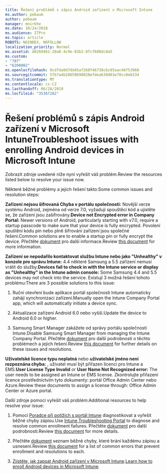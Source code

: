 ```yaml
---
title: Řešení problémů s zápis Android zařízení v Microsoft Intune
ms.author: pebaum
author: pebaum
manager: mnirkhe
ms.date: 10/24/2018
ms.audience: ITPro
ms.topic: article
ROBOTS: NOINDEX, NOFOLLOW
localization_priority: Normal
ms.assetid: d0269461-20a8-4c9e-83b2-8fcf608dc0a5
ms.custom:
- "787"
- "6200002"
ms.openlocfilehash: 9cdfda0d7dd45af260f46738cbc85aac46f53960
ms.sourcegitcommit: 5fb7a4b28859690020efdea630d03e70cc0e6334
ms.translationtype: MT
ms.contentlocale: cs-CZ
ms.lasthandoff: 06/28/2019
ms.locfileid: "35367282"
---
```

# <a name="troubleshoot-issues-with-enrolling-android-devices-in-microsoft-intune"></a><span data-ttu-id="23f55-102">Řešení problémů s zápis Android zařízení v Microsoft Intune</span><span class="sxs-lookup"><span data-stu-id="23f55-102">Troubleshoot issues with enrolling Android devices in Microsoft Intune</span></span>

<span data-ttu-id="23f55-103">Zobrazit zdroje uvedené níže nyní vyřešit váš problém.</span><span class="sxs-lookup"><span data-stu-id="23f55-103">Review the resources listed below to resolve your issue now.</span></span>
  
<span data-ttu-id="23f55-104">Některé běžné problémy a jejich řešení takto:</span><span class="sxs-lookup"><span data-stu-id="23f55-104">Some common issues and resolution steps:</span></span>
  
 <span data-ttu-id="23f55-105">**Zařízení nejsou šifrovaná Chyba v portálu společnosti:** Novější verze systému Android, zejména od verze 7.0, vyžadují spouštěcí kód a ujistěte se, že zařízení jsou zašifrovány.</span><span class="sxs-lookup"><span data-stu-id="23f55-105">**Device not Encrypted error in Company Portal:** Newer versions of Android, particularly starting with v7.0, require a startup passcode to make sure that your device is fully encrypted.</span></span> <span data-ttu-id="23f55-106">Povolení spuštění kódu pin nebo plně šifrování zařízení jsou společné řešení.</span><span class="sxs-lookup"><span data-stu-id="23f55-106">Common solutions are to enable a startup pin or fully encrypt the device.</span></span> <span data-ttu-id="23f55-107">Přečtěte [dokument](https://docs.microsoft.com/intune-user-help/your-device-appears-encrypted-but-cp-says-otherwise-android) pro další informace.</span><span class="sxs-lookup"><span data-stu-id="23f55-107">Review [this document](https://docs.microsoft.com/intune-user-help/your-device-appears-encrypted-but-cp-says-otherwise-android) for more information.</span></span>
  
 <span data-ttu-id="23f55-108">**Zařízení se nepodařilo kontaktovat službu Intune nebo jako "Unhealthy" v konzole pro správu Intune:** 4.4 některé Samsung a 5.5 zařízení nemusí vrátit do služby.</span><span class="sxs-lookup"><span data-stu-id="23f55-108">**Devices fail to check in with the Intune service or display as "Unhealthy" in the Intune admin console:** Some Samsung 4.4 and 5.5 devices may not check into the service.</span></span> <span data-ttu-id="23f55-109">Existují 3 možná řešení tohoto problému:</span><span class="sxs-lookup"><span data-stu-id="23f55-109">There are 3 possible solutions to this issue:</span></span>
  
1. <span data-ttu-id="23f55-110">Ruční otevření bude aplikace portál společnosti Intune automaticky zahájí synchronizaci zařízení.</span><span class="sxs-lookup"><span data-stu-id="23f55-110">Manually open the Intune Company Portal app, which will automatically initiate a device sync.</span></span>

2. <span data-ttu-id="23f55-111">Aktualizace zařízení Android 6.0 nebo vyšší.</span><span class="sxs-lookup"><span data-stu-id="23f55-111">Update the device to Android 6.0 or higher.</span></span>

3. <span data-ttu-id="23f55-112">Samsung Smart Manager zakážete od správy portálu společnosti Intune.</span><span class="sxs-lookup"><span data-stu-id="23f55-112">Disable Samsung Smart Manager from managing the Intune Company Portal.</span></span> <span data-ttu-id="23f55-113">Přečtěte [dokument](https://docs.microsoft.com/intune-classic/troubleshoot/troubleshoot-device-enrollment-in-intune#devices-fail-to-check-in-with-the-intune-service-and-display-as-unhealthy-in-the-intune-admin-console) pro další podrobnosti o těchto problémech a jejich řešení.</span><span class="sxs-lookup"><span data-stu-id="23f55-113">Review [this document](https://docs.microsoft.com/intune-classic/troubleshoot/troubleshoot-device-enrollment-in-intune#devices-fail-to-check-in-with-the-intune-service-and-display-as-unhealthy-in-the-intune-admin-console) for further details on these issues and resolutions.</span></span>

 <span data-ttu-id="23f55-114">**Uživatelské licence typu neplatná** nebo **uživatelské jméno není rozpoznána chyba:** , uživatel musí být přiřazen licenci pro Intune a EMS.</span><span class="sxs-lookup"><span data-stu-id="23f55-114">**User License Type Invalid** or **User Name Not Recognized error:** The user needs to be assigned an Intune or EMS license.</span></span> <span data-ttu-id="23f55-115">Zkontrolujte přiřazení licence prostřednictvím tyto dokumenty: portál Office Admin Center nebo Azure.</span><span class="sxs-lookup"><span data-stu-id="23f55-115">Review these documents to assign a license through: Office Admin Center or Azure portal.</span></span>
  
<span data-ttu-id="23f55-116">Další zdroje pomoci vyřešit váš problém:</span><span class="sxs-lookup"><span data-stu-id="23f55-116">Additional resources to help resolve your issue:</span></span>
  
1. <span data-ttu-id="23f55-117">Pomocí [Poradce při potížích s portál Intune](https://devicemanagement.microsoft.com/#blade/Microsoft_Intune_DeviceSettings/TroubleshootBlade) diagnostikovat a vyřešit běžné chyby zápisu.</span><span class="sxs-lookup"><span data-stu-id="23f55-117">Use [Intune Troubleshooting Portal](https://devicemanagement.microsoft.com/#blade/Microsoft_Intune_DeviceSettings/TroubleshootBlade) to diagnose and resolve common enrollment failures.</span></span> <span data-ttu-id="23f55-118">Přečtěte [dokument](https://docs.microsoft.com/intune/help-desk-operators) pro další podrobnosti.</span><span class="sxs-lookup"><span data-stu-id="23f55-118">Review [this document](https://docs.microsoft.com/intune/help-desk-operators) for more details.</span></span>

2. <span data-ttu-id="23f55-119">Přečtěte [dokument](https://docs.microsoft.com/intune-classic/Troubleshoot/troubleshoot-device-enrollment-in-intune) seznam běžné chyby, které brání každému zápisu a usnesení.</span><span class="sxs-lookup"><span data-stu-id="23f55-119">Review [this document](https://docs.microsoft.com/intune-classic/Troubleshoot/troubleshoot-device-enrollment-in-intune) for a list of common errors that prevent enrollment and resolutions to each.</span></span>

3. <span data-ttu-id="23f55-120">[Zjistěte, jak zapsat Android zařízení v Microsoft Intune](https://docs.microsoft.com/intune/android-enroll).</span><span class="sxs-lookup"><span data-stu-id="23f55-120">[Learn how to enroll Android devices in Microsoft Intune](https://docs.microsoft.com/intune/android-enroll).</span></span>
